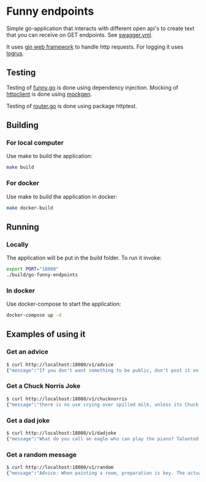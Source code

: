 # Funny endpoints

Simple go-application that interacts with different open api's to create text that you can receive on GET endpoints. See [swagger.yml](swagger.yml).

It uses [gin web framework](https://github.com/gin-gonic/gin) to handle http requests. For logging it uses [logrus](https://github.com/sirupsen/logrus).

## Testing
Testing of [funny.go](./funny/funny.go) is done using dependency injection. Mocking of [httpclient](./httpclient/httpclient.go) is done using [mockgen](https://github.com/golang/mock).

Testing of [router.go](./router/router.go) is done using package httptest.

## Building

### For local computer
Use make to build the application:
```bash
make build
```

### For docker
Use make to build the application in docker:
```bash
make docker-build
```

## Running
### Locally
The application will be put in the build folder. To run it invoke:
```bash
export PORT="18080"
./build/go-funny-endpoints
```

### In docker
Use docker-compose to start the application:
```bash
docker-compose up -d
```

## Examples of using it
### Get an advice
```bash
$ curl http://localhost:18080/v1/advice
{"message":"If you don't want something to be public, don't post it on the Internet."}
```

### Get a Chuck Norris Joke
```bash
$ curl http://localhost:18080/v1/chucknorris
{"message":"there is no use crying over spilled milk, unless its Chuck Norris' milk because then your gonna die"}
```

### Get a dad joke
```bash
$ curl http://localhost:18080/v1/dadjoke
{"message":"What do you call an eagle who can play the piano? Talonted!"}
```

### Get a random message
```bash
$ curl http://localhost:18080/v1/random
{"message":"Advice: When painting a room, preparation is key. The actual painting should account for about 40% of the work."}
```
